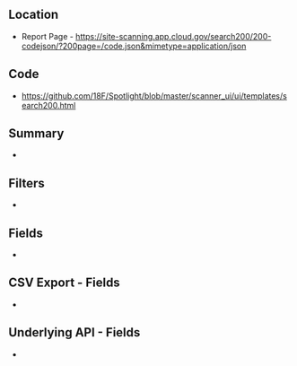 ## Location

* Report Page - https://site-scanning.app.cloud.gov/search200/200-codejson/?200page=/code.json&mimetype=application/json

## Code 

* https://github.com/18F/Spotlight/blob/master/scanner_ui/ui/templates/search200.html

## Summary 

* 


## Filters

* 


## Fields 

* 

## CSV Export - Fields

* 


## Underlying API - Fields

* 
